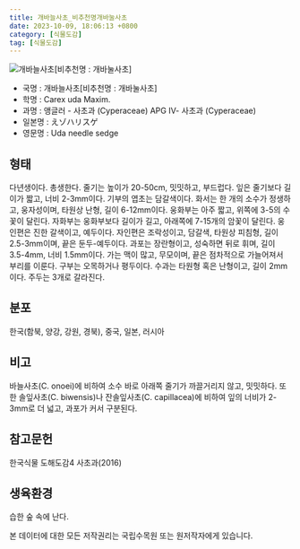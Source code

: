 ```yaml
---
title: 개바늘사초_비추천명개바눌사초
date: 2023-10-09, 18:06:13 +0800
category: [식물도감]
tag: [식물도감]
---
```




![개바늘사초[비추천명 : 개바눌사초]](http://www.nature.go.kr/fileUpload/plants/basic/Cyperaceae/Carex/5059/5059_1_th2.jpg)
- 국명 : 개바늘사초[비추천명 : 개바눌사초]
- 학명 : Carex uda Maxim.
- 과명 : 앵글러 - 사초과 (Cyperaceae) APG Ⅳ- 사초과 (Cyperaceae)
- 일본명 : えゾハリスゲ
- 영문명 : Uda needle sedge


## 형태
다년생이다. 총생한다. 줄기는 높이가 20-50cm, 밋밋하고, 부드럽다. 잎은 줄기보다 길이가 짧고, 너비 2-3mm이다. 기부의 엽초는 담갈색이다. 화서는 한 개의 소수가 정생하고, 웅자성이며, 타원상 난형, 길이 6-12mm이다. 웅화부는 아주 짧고, 위쪽에 3-5의 수꽃이 달린다. 자화부는 웅화부보다 길이가 길고, 아래쪽에 7-15개의 암꽃이 달린다. 웅인편은 진한 갈색이고, 예두이다. 자인편은 조락성이고, 담갈색, 타원상 피침형, 길이 2.5-3mm이며, 끝은 둔두-예두이다. 과포는 장란형이고, 성숙하면 뒤로 휘며, 길이 3.5-4mm, 너비 1.5mm이다. 가는 맥이 많고, 무모이며, 끝은 점차적으로 가늘어져서 부리를 이룬다. 구부는 오목하거나 평두이다. 수과는 타원형 혹은 난형이고, 길이 2mm이다. 주두는 3개로 갈라진다.
## 분포
한국(함북, 양강, 강원, 경북), 중국, 일본, 러시아
## 비고
바늘사초(C. onoei)에 비하여 소수 바로 아래쪽 줄기가 까끌거리지 않고, 밋밋하다. 또한 솔잎사초(C. biwensis)나 잔솔잎사초(C. capillacea)에 비하여 잎의 너비가 2-3mm로 더 넓고, 과포가 커서 구분된다.
## 참고문헌
한국식물 도해도감4 사초과(2016)
## 생육환경
습한 숲 속에 난다.






본 데이터에 대한 모든 저작권리는 국립수목원 또는 원저작자에게 있습니다.
